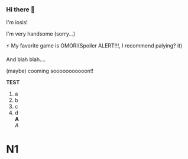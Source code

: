 ### Hi there 👋

<!--
**iosisKR/iosisKR** is a ✨ _special_ ✨ repository because its `README.md` (this file) appears on your GitHub profile.

Here are some ideas to get you started:

- 🔭 I’m currently working on ...
- 🌱 I’m currently learning ...
- 👯 I’m looking to collaborate on ...
- 🤔 I’m looking for help with ...
- 💬 Ask me about ...
- 📫 How to reach me: ...
- 😄 Pronouns: ...
- ⚡ Fun fact: ...
-->

I'm iosis!   
   
I'm very handsome (sorry...)
    
⚡ My favorite game is OMORI(Spoiler ALERT!!!, I recommend palying? it)

And blah blah....

(maybe) cooming sooooooooooon!!



__TEST__
1. a
2. b
3. c
4. d  
__A__   
_A_
# N1
